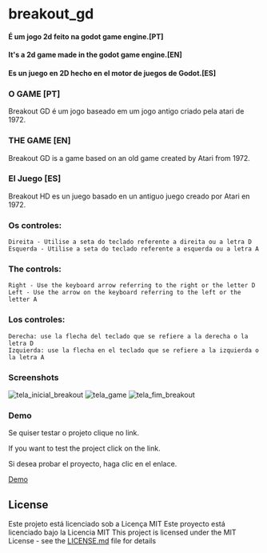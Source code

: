 
# breakout_gd
#### É um jogo 2d feito na godot game engine.[PT]

#### It's a 2d game made in the godot game engine.[EN]

#### Es un juego en 2D hecho en el motor de juegos de Godot.[ES]


### O GAME [PT]

Breakout GD é um jogo baseado em um jogo antigo criado pela atari de 1972.​

### THE GAME [EN]

Breakout GD is a game based on an old game created by Atari from 1972.​

### El Juego [ES]

Breakout HD es un juego basado en un antiguo juego creado por Atari en 1972.​​


### Os controles:

    ​Direita - Utilise a seta do teclado referente a direita ou a letra D
    Esquerda - Utilise a seta do teclado referente a esquerda ou a letra A

### The controls:

    ​Right - Use the keyboard arrow referring to the right or the letter D
    Left - Use the arrow on the keyboard referring to the left or the letter A​

### Los controles:​

    ​Derecha: use la flecha del teclado que se refiere a la derecha o la letra D
    Izquierda: use la flecha en el teclado que se refiere a la izquierda o la letra A​​
    
### Screenshots

![tela_inicial_breakout](https://user-images.githubusercontent.com/19380442/175566565-6c104759-5398-44bf-b927-db66b54b9aff.png)
![tela_game](https://img.itch.zone/aW1hZ2UvMTU4NjY1MS85MjgxODI5LmdpZg==/250x600/1UFi6Y.gif)
![tela_fim_breakout](https://user-images.githubusercontent.com/19380442/175566561-4921dc19-0e99-4e03-984d-05f62d1c6eb0.png)

### Demo

Se quiser testar o projeto clique no link.

If you want to test the project click on the link.

Si desea probar el proyecto, haga clic en el enlace.

[Demo](https://dragaogames.itch.io/breakout-gd)

    
## License

Este projeto está licenciado sob a Licença MIT
Este proyecto está licenciado bajo la Licencia MIT
This project is licensed under the MIT License - see the [LICENSE.md](https://github.com/LuizAntonioPereira/breakout_gd/blob/main/LICENSE) file for details
